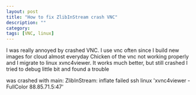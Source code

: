 ```yaml
---
layout: post
title: "How to fix ZlibInStream crash VNC"
description: ""
category: 
tags: [VNC, linux]
---
```



I was really annoyed by crashed VNC. I use vnc often since I build new images for cloud almost everyday
Chicken of the vnc not working properly and I migrate to linux xvnc4viewer. It works much better, but still crashed
I tried to debug little bit and found a trouble


was crashed with main:        ZlibInStream: inflate failed
ssh linux 'xvnc4viewer -FullColor 88.85.71.5:47'
